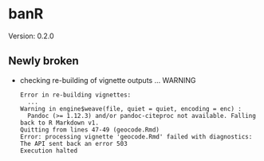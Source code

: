 # banR

Version: 0.2.0

## Newly broken

*   checking re-building of vignette outputs ... WARNING
    ```
    Error in re-building vignettes:
      ...
    Warning in engine$weave(file, quiet = quiet, encoding = enc) :
      Pandoc (>= 1.12.3) and/or pandoc-citeproc not available. Falling back to R Markdown v1.
    Quitting from lines 47-49 (geocode.Rmd) 
    Error: processing vignette 'geocode.Rmd' failed with diagnostics:
    The API sent back an error 503
    Execution halted
    ```

